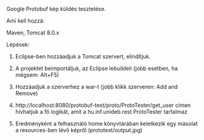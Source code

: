 Google Protobuf kép küldés tesztelése.

Ami kell hozzá:

Maven, Tomcat 8.0.x

Lépések:

1. Eclipse-ben hozzáadjuk a Tomcat szervert, elindítjuk.

2. A projektet beimportáljuk, az Eclipse lebuildeli (jobb esetben, ha mégsem: Alt+F5)

3. Hozzáadjuk a szerverhez a war-t (jobb klikk szerveren: Add and Remove)

4. http://localhost:8080/protobuf-test/proto/ProtoTester/get_user címen hívhatjuk a fő logikát, amit a hu.inf.unideb.rest.ProtoTester tartalmaz

5. Eredményként a felhasználó home könyvtárában keletkezik egy másolat a resources-ben lévő képről (prototest/output.jpg)
